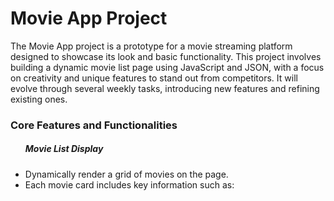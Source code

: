 # Movie App Project

<p>The Movie App project is a prototype for a movie streaming platform designed to showcase its look and basic functionality. This project involves building a dynamic movie list page using JavaScript and JSON, with a focus on creativity and unique features to stand out from competitors. It will evolve through several weekly tasks, introducing new features and refining existing ones.</p>

<h3>Core Features and Functionalities</h3>

<ul>
<h5>Movie List Display</h5>
<li>Dynamically render a grid of movies on the page.</li>
<li>Each movie card includes key information such as:</li>

</ul>
